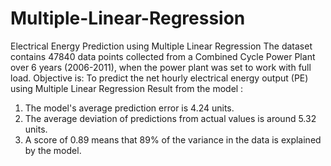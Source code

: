 # Multiple-Linear-Regression
Electrical Energy Prediction using Multiple Linear Regression
The dataset contains 47840 data points collected from a Combined Cycle Power Plant over 6 years (2006-2011), when the power plant was set to work with full load.
Objective is: To predict the net hourly electrical energy output (PE) using Multiple Linear Regression
Result from the model :
1. The model's average prediction error is 4.24 units.
2. The average deviation of predictions from actual values is around 5.32 units.
3. A score of 0.89 means that 89% of the variance in the data is explained by the model.
